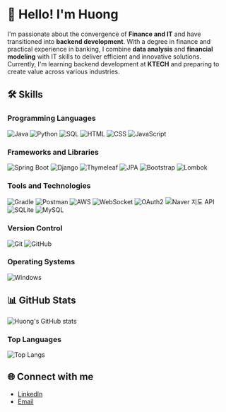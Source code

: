 # 👋 Hello! I'm Huong

I'm passionate about the convergence of **Finance and IT** and have transitioned into **backend development**. With a degree in finance and practical experience in banking, I combine **data analysis** and **financial modeling** with IT skills to deliver efficient and innovative solutions. Currently, I'm learning backend development at **KTECH** and preparing to create value across various industries.

## 🛠️ Skills

### Programming Languages
<p>
    <img src="https://img.shields.io/badge/Java-ED8B00?style=for-the-badge&logo=java&logoColor=white" alt="Java" />
    <img src="https://img.shields.io/badge/Python-3776AB?style=for-the-badge&logo=python&logoColor=white" alt="Python" />
    <img src="https://img.shields.io/badge/SQL-003B57?style=for-the-badge&logo=postgresql&logoColor=white" alt="SQL" />
    <img src="https://img.shields.io/badge/HTML5-E34F26?style=for-the-badge&logo=html5&logoColor=white" alt="HTML" />
    <img src="https://img.shields.io/badge/CSS3-1572B6?style=for-the-badge&logo=css3&logoColor=white" alt="CSS" />
    <img src="https://img.shields.io/badge/JavaScript-F7DF1E?style=for-the-badge&logo=javascript&logoColor=black" alt="JavaScript" />
</p>

### Frameworks and Libraries
<p>
    <img src="https://img.shields.io/badge/Spring_Boot-6DB33F?style=for-the-badge&logo=spring-boot&logoColor=white" alt="Spring Boot" />
    <img src="https://img.shields.io/badge/Django-092E20?style=for-the-badge&logo=django&logoColor=white" alt="Django" />
    <img src="https://img.shields.io/badge/Thymeleaf-005F0F?style=for-the-badge&logo=thymeleaf&logoColor=white" alt="Thymeleaf" />
    <img src="https://img.shields.io/badge/JPA-59666C?style=for-the-badge&logo=hibernate&logoColor=white" alt="JPA" />
    <img src="https://img.shields.io/badge/Bootstrap-7952B3?style=for-the-badge&logo=bootstrap&logoColor=white" alt="Bootstrap" />
    <img src="https://img.shields.io/badge/Lombok-DC382D?style=for-the-badge&logo=lombok&logoColor=white" alt="Lombok" />
</p>

### Tools and Technologies
<p>
    <img src="https://img.shields.io/badge/Gradle-02303A?style=for-the-badge&logo=gradle&logoColor=white" alt="Gradle" />
    <img src="https://img.shields.io/badge/Postman-FF6C37?style=for-the-badge&logo=postman&logoColor=white" alt="Postman" />
    <img src="https://img.shields.io/badge/AWS-232F3E?style=for-the-badge&logo=amazon-aws&logoColor=white" alt="AWS" />
    <img src="https://img.shields.io/badge/WebSocket-0084FF?style=for-the-badge&logo=websocket&logoColor=white" alt="WebSocket" />
    <img src="https://img.shields.io/badge/OAuth2-3B5998?style=for-the-badge&logo=oauth&logoColor=white" alt="OAuth2" />
    <img src="https://img.shields.io/badge/Naver_지도_API-03C75A?style=for-the-badge&logo=naver&logoColor=white" alt="Naver 지도 API" />
    <img src="https://img.shields.io/badge/SQLite-07405E?style=for-the-badge&logo=sqlite&logoColor=white" alt="SQLite" />
    <img src="https://img.shields.io/badge/MySQL-4479A1?style=for-the-badge&logo=mysql&logoColor=white" alt="MySQL" />
</p>

### Version Control
<p>
    <img src="https://img.shields.io/badge/Git-F05032?style=for-the-badge&logo=git&logoColor=white" alt="Git" />
    <img src="https://img.shields.io/badge/GitHub-181717?style=for-the-badge&logo=github&logoColor=white" alt="GitHub" />
</p>

### Operating Systems
<p>
    <img src="https://img.shields.io/badge/Windows-0078D6?style=for-the-badge&logo=windows&logoColor=white" alt="Windows" />
</p>

## 📊 GitHub Stats

![Huong's GitHub stats](https://github-readme-stats.vercel.app/api?username=huongttt3506&show_icons=true&theme=radical)

### Top Languages
![Top Langs](https://github-readme-stats.vercel.app/api/top-langs/?username=huongttt3506&layout=compact&theme=radical)

## 🌐 Connect with me
- [LinkedIn](https://www.linkedin.com/in/thi%C3%AAn-h%C6%B0%C6%A1ng-tr%E1%BA%A7n-3a64b830b/)
- [Email](huongttt.ueh@gmail.com)

